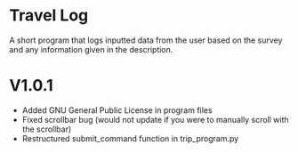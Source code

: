 # Travel Log
A short program that logs inputted data from the user based on the survey and any information given in the description.
# V1.0.1
* Added GNU General Public License in program files
* Fixed scrollbar bug (would not update if you were to manually scroll with the scrollbar)
* Restructured submit_command function in trip_program.py
